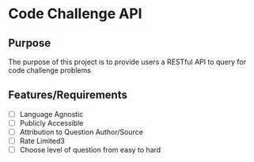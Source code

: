 # Code Challenge API

## Purpose

The purpose of this project is to provide users a RESTful API to query for code challenge problems

## Features/Requirements

- [ ] Language Agnostic
- [ ] Publicly Accessible
- [ ] Attribution to Question Author/Source
- [ ] Rate Limited3
- [ ] Choose level of question from easy to hard
